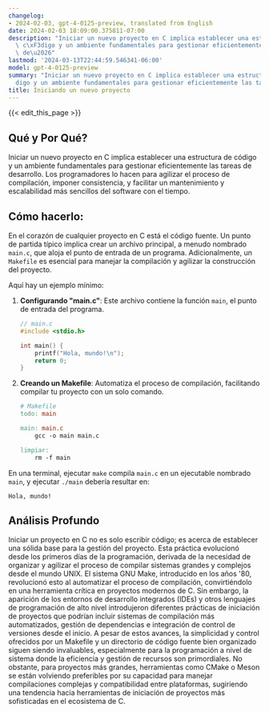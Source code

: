 ```yaml
---
changelog:
- 2024-02-03, gpt-4-0125-preview, translated from English
date: 2024-02-03 18:09:00.375811-07:00
description: "Iniciar un nuevo proyecto en C implica establecer una estructura de\
  \ c\xF3digo y un ambiente fundamentales para gestionar eficientemente las tareas\
  \ de\u2026"
lastmod: '2024-03-13T22:44:59.546341-06:00'
model: gpt-4-0125-preview
summary: "Iniciar un nuevo proyecto en C implica establecer una estructura de c\xF3\
  digo y un ambiente fundamentales para gestionar eficientemente las tareas de\u2026"
title: Iniciando un nuevo proyecto
---
```


{{< edit_this_page >}}

## Qué y Por Qué?

Iniciar un nuevo proyecto en C implica establecer una estructura de código y un ambiente fundamentales para gestionar eficientemente las tareas de desarrollo. Los programadores lo hacen para agilizar el proceso de compilación, imponer consistencia, y facilitar un mantenimiento y escalabilidad más sencillos del software con el tiempo.

## Cómo hacerlo:

En el corazón de cualquier proyecto en C está el código fuente. Un punto de partida típico implica crear un archivo principal, a menudo nombrado `main.c`, que aloja el punto de entrada de un programa. Adicionalmente, un `Makefile` es esencial para manejar la compilación y agilizar la construcción del proyecto.

Aquí hay un ejemplo mínimo:

1. **Configurando "main.c"**: Este archivo contiene la función `main`, el punto de entrada del programa.

    ```c
    // main.c
    #include <stdio.h>

    int main() {
        printf("Hola, mundo!\n");
        return 0;
    }
    ```

2. **Creando un Makefile**: Automatiza el proceso de compilación, facilitando compilar tu proyecto con un solo comando.

    ```makefile
    # Makefile
    todo: main

    main: main.c
        gcc -o main main.c

    limpiar:
        rm -f main
    ```

En una terminal, ejecutar `make` compila `main.c` en un ejecutable nombrado `main`, y ejecutar `./main` debería resultar en:
```
Hola, mundo!
```

## Análisis Profundo

Iniciar un proyecto en C no es solo escribir código; es acerca de establecer una sólida base para la gestión del proyecto. Esta práctica evolucionó desde los primeros días de la programación, derivada de la necesidad de organizar y agilizar el proceso de compilar sistemas grandes y complejos desde el mundo UNIX. El sistema GNU Make, introducido en los años '80, revolucionó esto al automatizar el proceso de compilación, convirtiéndolo en una herramienta crítica en proyectos modernos de C. Sin embargo, la aparición de los entornos de desarrollo integrados (IDEs) y otros lenguajes de programación de alto nivel introdujeron diferentes prácticas de iniciación de proyectos que podrían incluir sistemas de compilación más automatizados, gestión de dependencias e integración de control de versiones desde el inicio. A pesar de estos avances, la simplicidad y control ofrecidos por un Makefile y un directorio de código fuente bien organizado siguen siendo invaluables, especialmente para la programación a nivel de sistema donde la eficiencia y gestión de recursos son primordiales. No obstante, para proyectos más grandes, herramientas como CMake o Meson se están volviendo preferibles por su capacidad para manejar compilaciones complejas y compatibilidad entre plataformas, sugiriendo una tendencia hacia herramientas de iniciación de proyectos más sofisticadas en el ecosistema de C.
